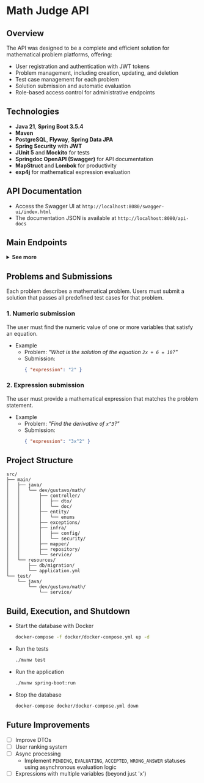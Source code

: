 # Math Judge API
## Overview
The API was designed to be a complete and efficient solution for mathematical problem platforms, offering:

- User registration and authentication with JWT tokens
- Problem management, including creation, updating, and deletion
- Test case management for each problem
- Solution submission and automatic evaluation
- Role-based access control for administrative endpoints

## Technologies
- **Java 21**, **Spring Boot 3.5.4**
- **Maven**
- **PostgreSQL**, **Flyway**, **Spring Data JPA**
- **Spring Security** with **JWT**
- **JUnit 5** and **Mockito** for tests
- **Springdoc OpenAPI (Swagger)** for API documentation
- **MapStruct** and **Lombok** for productivity
- **exp4j** for mathematical expression evaluation

## API Documentation
- Access the Swagger UI at `http://localhost:8080/swagger-ui/index.html`
- The documentation JSON is available at `http://localhost:8080/api-docs`

## Main Endpoints

<details>
<summary><b>See more</b></summary>

### Authentication `/api/v1/auth`
- `POST /api/v1/auth/register` → registers a new user
  - Payload
    ```json
    {
      "username": "username",
      "password": "password",
      "nickname": "nickname"
    }
    ```
- `POST /api/v1/auth/login` → returns a JWT token
  - Payload
    ```json
    {
      "username": "username",
      "password": "password"
    }
    ```

  - Response
    ```json
    {
      "token": "jwt-token"
    }
    ```

### Users `/api/v1/users`
- `GET /api/v1/users/{id}` → get user info (self or admin)
- `GET /api/v1/{id}/submissions` → list all submissions of a user (self or admin)
- `GET /api/v1/{userId}/problems/{problemId}/submissions` → list all submissions of a user for a specific problem (self or admin)


### Problems `/api/v1/problems`
- `GET /api/v1/problems` → list all problems (user/admin)
- `GET /api/v1/problems/{id}/submissions` → list all submissions for a problem (admin only)

### Submissions `/api/v1/submissions`
- `POST /api/v1/submissions` → submits a solution to a problem
  - Payload
    ```json
    {
      "problem": 1,
      "user": "user-uuid",
      "expression": "2x"
    }
    ```
  - Response
    ```json
    {
      "problem": 1,
      "status": "ACCEPTED",
      "submittedAt": "2025-08-16T21:38:00"
    }
    ```

Refer to the Swagger documentation for detailed examples of all endpoints.

</details>

## Problems and Submissions
Each problem describes a mathematical problem. Users must submit a solution that passes all predefined test cases for that problem.

### 1. Numeric submission
The user must find the numeric value of one or more variables that satisfy an equation.
- Example
  - Problem: _"What is the solution of the equation `2x + 6 = 10`?"_
  - Submission:
    ```json 
    { "expression": "2" }
    ```
    
### 2. Expression submission
The user must provide a mathematical expression that matches the problem statement.
- Example
  - Problem: _"Find the derivative of `x^3`?"_
  - Submission:
    ```json 
    { "expression": "3x^2" }
    ```
## Project Structure
```
src/
├── main/
│   ├── java/
│   │   └── dev/gustavo/math/
│   │       ├── controller/ 
│   │       │   ├── dto/
│   │       │   └── doc/
│   │       ├── entity/
│   │       │   └── enums
│   │       ├── exceptions/
│   │       ├── infra/
│   │       │   ├── config/
│   │       │   └── security/
│   │       ├── mapper/
│   │       ├── repository/
│   │       └── service/
│   └── resources/
│       ├── db/migration/
│       └── application.yml
└── test/
    └── java/
        └── dev/gustavo/math/
            └── service/
```

## Build, Execution, and Shutdown
- Start the database with Docker
  ```bash
  docker-compose -f docker/docker-compose.yml up -d
  ```

- Run the tests
  ```bash
  ./mvnw test
  ```

- Run the application
  ```bash
  ./mvnw spring-boot:run
  ```

- Stop the database
  ```bash
  docker-compose docker/docker-compose.yml down
  ```


## Future Improvements
- [ ] Improve DTOs
- [ ] User ranking system
- [ ] Async processing
  - Implement `PENDING`, `EVALUATING`, `ACCEPTED`, `WRONG_ANSWER` statuses using asynchronous evaluation logic
- [ ] Expressions with multiple variables (beyond just 'x')

